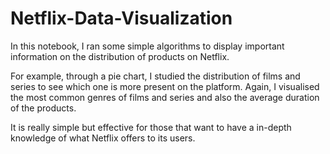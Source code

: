 # Netflix-Data-Visualization

In this notebook, I ran some simple algorithms to display important information on the distribution of products on Netflix.

For example, through a pie chart, I studied the distribution of films and series to see which one is more present on the platform. Again, I visualised the most common genres of films and series and also the average duration of the products.

It is really simple but effective for those that want to have a in-depth knowledge of what Netflix offers to its users.
